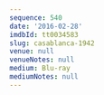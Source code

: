 ```yaml
---
sequence: 540
date: '2016-02-28'
imdbId: tt0034583
slug: casablanca-1942
venue: null
venueNotes: null
medium: Blu-ray
mediumNotes: null
---
```


